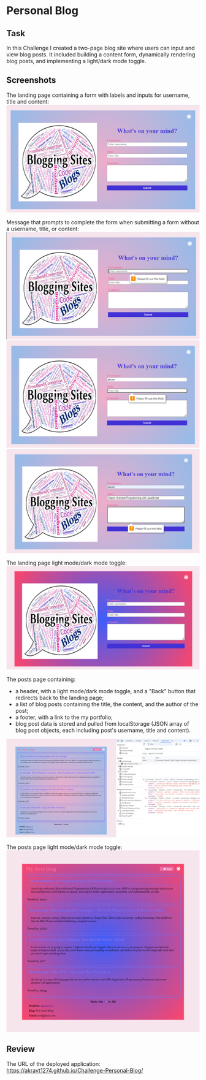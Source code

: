 # Personal Blog

## Task

In this Challenge I created a two-page blog site where users can input and view blog posts. It included building a content form, dynamically rendering blog posts, and implementing a light/dark mode toggle.

## Screenshots
The landing page containing a form with labels and inputs for username, title and content:
![alt text](assets/images/image.png)

Message that prompts to complete the form when submitting a form without a username, title, or content:
![alt text](assets/images/image-1.png)
![alt text](assets/images/image-2.png)
![alt text](assets/images/image-3.png)

The landing page light mode/dark mode toggle:
![alt text](assets/images/image-4.png)

The posts page containing:
- a header, with a light mode/dark mode toggle, and a "Back" button that redirects back to the landing page;
- a list of blog posts containing the title, the content, and the author of the post;
- a footer, with a link to the my portfolio;
- blog post data is stored and pulled from localStorage (JSON array of blog post objects, each including post's username, title and content).

![alt text](assets/images/image-5.png)

The posts page light mode/dark mode toggle:
![alt text](assets/images/image-6.png)

## Review

The URL of the deployed application: https://akravt1274.github.io/Challenge-Personal-Blog/
